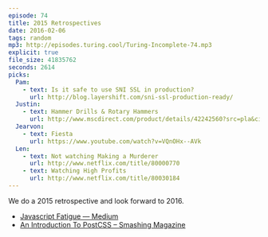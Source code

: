 ```yaml
---
episode: 74
title: 2015 Retrospectives
date: 2016-02-06
tags: random
mp3: http://episodes.turing.cool/Turing-Incomplete-74.mp3
explicit: true
file_size: 41835762
seconds: 2614
picks:
  Pam:
    - text: Is it safe to use SNI SSL in production?
      url: http://blog.layershift.com/sni-ssl-production-ready/
  Justin:
    - text: Hammer Drills & Rotary Hammers
      url: http://www.mscdirect.com/product/details/42242560?src=pla&cid=PLA-Google-PLA+-+Test&CS_003=7867724&CS_010=42242560)
  Jearvon:
    - text: Fiesta
      url: https://www.youtube.com/watch?v=VQnOHx--AVk
  Len:
    - text: Not watching Making a Murderer
      url: http://www.netflix.com/title/80000770
    - text: Watching High Profits
      url: http://www.netflix.com/title/80030184
---
```


We do a 2015 retrospective and look forward to 2016.

* [Javascript Fatigue — Medium](https://medium.com/@ericclemmons/javascript-fatigue-48d4011b6fc4#.lmegk7hry)
* [An Introduction To PostCSS – Smashing Magazine](https://www.smashingmagazine.com/2015/12/introduction-to-postcss/)
